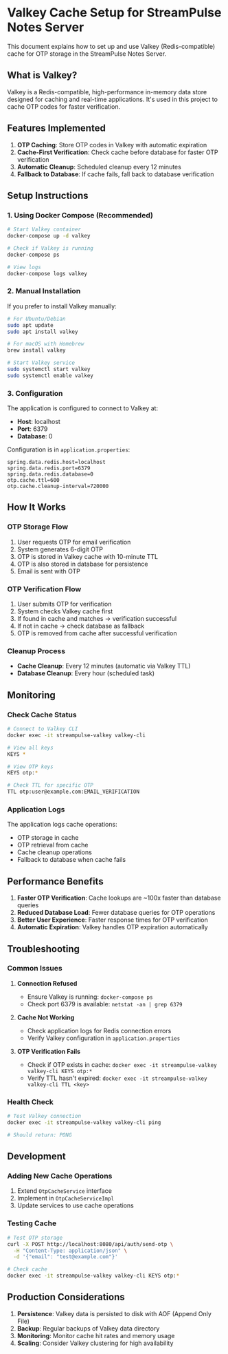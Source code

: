 # Valkey Cache Setup for StreamPulse Notes Server

This document explains how to set up and use Valkey (Redis-compatible) cache for OTP storage in the StreamPulse Notes Server.

## What is Valkey?

Valkey is a Redis-compatible, high-performance in-memory data store designed for caching and real-time applications. It's used in this project to cache OTP codes for faster verification.

## Features Implemented

1. **OTP Caching**: Store OTP codes in Valkey with automatic expiration
2. **Cache-First Verification**: Check cache before database for faster OTP verification
3. **Automatic Cleanup**: Scheduled cleanup every 12 minutes
4. **Fallback to Database**: If cache fails, fall back to database verification

## Setup Instructions

### 1. Using Docker Compose (Recommended)

```bash
# Start Valkey container
docker-compose up -d valkey

# Check if Valkey is running
docker-compose ps

# View logs
docker-compose logs valkey
```

### 2. Manual Installation

If you prefer to install Valkey manually:

```bash
# For Ubuntu/Debian
sudo apt update
sudo apt install valkey

# For macOS with Homebrew
brew install valkey

# Start Valkey service
sudo systemctl start valkey
sudo systemctl enable valkey
```

### 3. Configuration

The application is configured to connect to Valkey at:
- **Host**: localhost
- **Port**: 6379
- **Database**: 0

Configuration is in `application.properties`:
```properties
spring.data.redis.host=localhost
spring.data.redis.port=6379
spring.data.redis.database=0
otp.cache.ttl=600
otp.cache.cleanup-interval=720000
```

## How It Works

### OTP Storage Flow
1. User requests OTP for email verification
2. System generates 6-digit OTP
3. OTP is stored in Valkey cache with 10-minute TTL
4. OTP is also stored in database for persistence
5. Email is sent with OTP

### OTP Verification Flow
1. User submits OTP for verification
2. System checks Valkey cache first
3. If found in cache and matches → verification successful
4. If not in cache → check database as fallback
5. OTP is removed from cache after successful verification

### Cleanup Process
- **Cache Cleanup**: Every 12 minutes (automatic via Valkey TTL)
- **Database Cleanup**: Every hour (scheduled task)

## Monitoring

### Check Cache Status
```bash
# Connect to Valkey CLI
docker exec -it streampulse-valkey valkey-cli

# View all keys
KEYS *

# View OTP keys
KEYS otp:*

# Check TTL for specific OTP
TTL otp:user@example.com:EMAIL_VERIFICATION
```

### Application Logs
The application logs cache operations:
- OTP storage in cache
- OTP retrieval from cache
- Cache cleanup operations
- Fallback to database when cache fails

## Performance Benefits

1. **Faster OTP Verification**: Cache lookups are ~100x faster than database queries
2. **Reduced Database Load**: Fewer database queries for OTP operations
3. **Better User Experience**: Faster response times for OTP verification
4. **Automatic Expiration**: Valkey handles OTP expiration automatically

## Troubleshooting

### Common Issues

1. **Connection Refused**
   - Ensure Valkey is running: `docker-compose ps`
   - Check port 6379 is available: `netstat -an | grep 6379`

2. **Cache Not Working**
   - Check application logs for Redis connection errors
   - Verify Valkey configuration in `application.properties`

3. **OTP Verification Fails**
   - Check if OTP exists in cache: `docker exec -it streampulse-valkey valkey-cli KEYS otp:*`
   - Verify TTL hasn't expired: `docker exec -it streampulse-valkey valkey-cli TTL <key>`

### Health Check
```bash
# Test Valkey connection
docker exec -it streampulse-valkey valkey-cli ping

# Should return: PONG
```

## Development

### Adding New Cache Operations
1. Extend `OtpCacheService` interface
2. Implement in `OtpCacheServiceImpl`
3. Update services to use cache operations

### Testing Cache
```bash
# Test OTP storage
curl -X POST http://localhost:8080/api/auth/send-otp \
  -H "Content-Type: application/json" \
  -d '{"email": "test@example.com"}'

# Check cache
docker exec -it streampulse-valkey valkey-cli KEYS otp:*
```

## Production Considerations

1. **Persistence**: Valkey data is persisted to disk with AOF (Append Only File)
2. **Backup**: Regular backups of Valkey data directory
3. **Monitoring**: Monitor cache hit rates and memory usage
4. **Scaling**: Consider Valkey clustering for high availability 